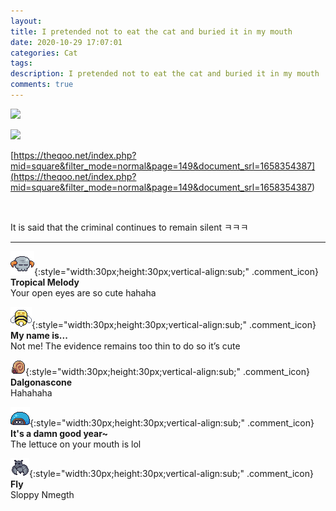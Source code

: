 ```yaml
---
layout: 
title: I pretended not to eat the cat and buried it in my mouth
date: 2020-10-29 17:07:01
categories: Cat
tags: 
description: I pretended not to eat the cat and buried it in my mouth
comments: true
---
```


![](https://blog.kakaocdn.net/dn/bLknev/btqLRUnofva/K2aluUcqha2eDkWnKXJHR0/img.jpg)

![](https://blog.kakaocdn.net/dn/bjdJJk/btqLU9KQr1b/Fb0vCKSt30AYu25b0VfADk/img.jpg)

[https://theqoo.net/index.php?mid=square&filter_mode=normal&page=149&document_srl=1658354387](<https://theqoo.net/index.php?mid=square&filter_mode=normal&page=149&document_srl=1658354387>)

​

It is said that the criminal continues to remain silent ㅋㅋㅋ

* * *

![comment](/assets/character/skull.png){:style="width:30px;height:30px;vertical-align:sub;" .comment_icon} **Tropical Melody**  
Your open eyes are so cute hahaha   
  
![comment](/assets/character/bee.png){:style="width:30px;height:30px;vertical-align:sub;" .comment_icon} **My name is...**  
Not me! The evidence remains too thin to do so it’s cute  
  
![comment](/assets/character/snail.png){:style="width:30px;height:30px;vertical-align:sub;" .comment_icon} **Dalgonascone**  
Hahahaha   
  
![comment](/assets/character/turtle.png){:style="width:30px;height:30px;vertical-align:sub;" .comment_icon} **It's a damn good year~**  
The lettuce on your mouth is lol   
  
![comment](/assets/character/bat.png){:style="width:30px;height:30px;vertical-align:sub;" .comment_icon} **Fly**  
Sloppy Nmegth   
  

